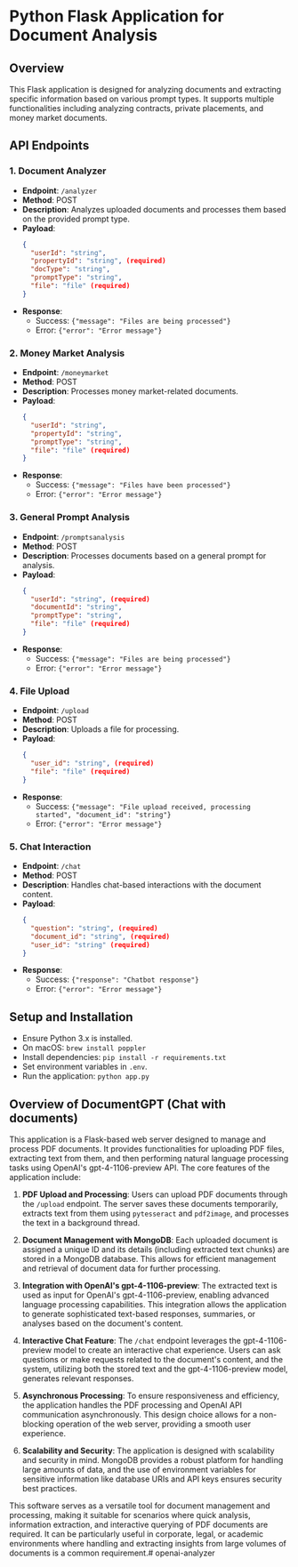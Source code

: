 


# Python Flask Application for Document Analysis 

## Overview
This Flask application is designed for analyzing documents and extracting specific information based on various prompt types. It supports multiple functionalities including analyzing contracts, private placements, and money market documents.

## API Endpoints

### 1. Document Analyzer
- **Endpoint**: `/analyzer`
- **Method**: POST
- **Description**: Analyzes uploaded documents and processes them based on the provided prompt type.
- **Payload**:
  ```json
  {
    "userId": "string", 
    "propertyId": "string", (required)
    "docType": "string",
    "promptType": "string",
    "file": "file" (required)
  }
  ```
- **Response**:
  - Success: `{"message": "Files are being processed"}`
  - Error: `{"error": "Error message"}`

### 2. Money Market Analysis
- **Endpoint**: `/moneymarket`
- **Method**: POST
- **Description**: Processes money market-related documents.
- **Payload**:
  ```json
  {
    "userId": "string",
    "propertyId": "string",
    "promptType": "string",
    "file": "file" (required)
  }
  ```
- **Response**:
  - Success: `{"message": "Files have been processed"}`
  - Error: `{"error": "Error message"}`

### 3. General Prompt Analysis
- **Endpoint**: `/promptsanalysis`
- **Method**: POST
- **Description**: Processes documents based on a general prompt for analysis.
- **Payload**:
  ```json
  {
    "userId": "string", (required)
    "documentId": "string",
    "promptType": "string",
    "file": "file" (required)
  }
  ```
- **Response**:
  - Success: `{"message": "Files are being processed"}`
  - Error: `{"error": "Error message"}`

### 4. File Upload
- **Endpoint**: `/upload`
- **Method**: POST
- **Description**: Uploads a file for processing.
- **Payload**:
  ```json
  {
    "user_id": "string", (required)
    "file": "file" (required)
  }
  ```
- **Response**:
  - Success: `{"message": "File upload received, processing started", "document_id": "string"}`
  - Error: `{"error": "Error message"}`

### 5. Chat Interaction
- **Endpoint**: `/chat`
- **Method**: POST
- **Description**: Handles chat-based interactions with the document content.
- **Payload**:
  ```json
  {
    "question": "string", (required)
    "document_id": "string", (required)
    "user_id": "string" (required)
  }
  ```
- **Response**:
  - Success: `{"response": "Chatbot response"}`
  - Error: `{"error": "Error message"}`

## Setup and Installation
- Ensure Python 3.x is installed.
- On macOS: `brew install poppler`
- Install dependencies: `pip install -r requirements.txt`
- Set environment variables in `.env`.
- Run the application: `python app.py`


## Overview of DocumentGPT (Chat with documents)

This application is a Flask-based web server designed to manage and process PDF documents. It provides functionalities for uploading PDF files, extracting text from them, and then performing natural language processing tasks using OpenAI's gpt-4-1106-preview API. The core features of the application include:

1. **PDF Upload and Processing**: Users can upload PDF documents through the `/upload` endpoint. The server saves these documents temporarily, extracts text from them using `pytesseract` and `pdf2image`, and processes the text in a background thread.

2. **Document Management with MongoDB**: Each uploaded document is assigned a unique ID and its details (including extracted text chunks) are stored in a MongoDB database. This allows for efficient management and retrieval of document data for further processing.

3. **Integration with OpenAI's gpt-4-1106-preview**: The extracted text is used as input for OpenAI's gpt-4-1106-preview, enabling advanced language processing capabilities. This integration allows the application to generate sophisticated text-based responses, summaries, or analyses based on the document's content.

4. **Interactive Chat Feature**: The `/chat` endpoint leverages the gpt-4-1106-preview model to create an interactive chat experience. Users can ask questions or make requests related to the document's content, and the system, utilizing both the stored text and the gpt-4-1106-preview model, generates relevant responses.

5. **Asynchronous Processing**: To ensure responsiveness and efficiency, the application handles the PDF processing and OpenAI API communication asynchronously. This design choice allows for a non-blocking operation of the web server, providing a smooth user experience.

6. **Scalability and Security**: The application is designed with scalability and security in mind. MongoDB provides a robust platform for handling large amounts of data, and the use of environment variables for sensitive information like database URIs and API keys ensures security best practices.

This software serves as a versatile tool for document management and processing, making it suitable for scenarios where quick analysis, information extraction, and interactive querying of PDF documents are required. It can be particularly useful in corporate, legal, or academic environments where handling and extracting insights from large volumes of documents is a common requirement.#   o p e n a i - a n a l y z e r  
 